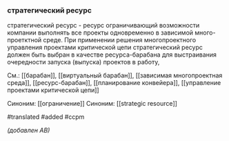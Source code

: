 ### стратегический ресурс

стратегический ресурс - ресурс ограничивающий возможности компании выполнять все проекты одновременно в зависимой много-проетктной среде. При применении решения многопроектного управления проектами критической цепи стратегический ресурс должен быть выбран в качестве ресурса-барабана для выстраивания очередности запуска (выпуска) проектов в работу,

См.: [[барабан]], [[виртуальный барабан]], [[зависимая многопроектная среда]], [[ресурс-барабан]], [[планирование конвейера]], [[управление проектами критической цепи]]

Синоним: [[ограничение]]
Синоним: [[strategic resource]]

#translated 
#added 
#ccpm 

*(добавлен АВ)*
